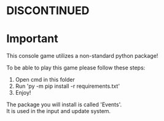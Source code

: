# DISCONTINUED
 
# Important
This console game utilizes a non-standard python package!  

To be able to play this game please follow these steps:  
1) Open cmd in this folder
2) Run 'py -m pip install -r requirements.txt'
3) Enjoy!

The package you will install is called 'Events'.  
It is used in the input and update system.
